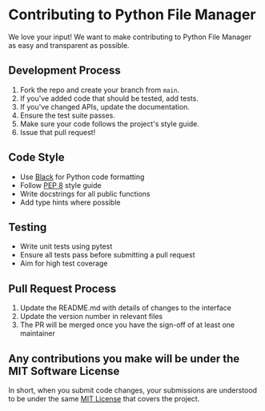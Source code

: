 # Contributing to Python File Manager

We love your input! We want to make contributing to Python File Manager as easy and transparent as possible.

## Development Process

1. Fork the repo and create your branch from `main`.
2. If you've added code that should be tested, add tests.
3. If you've changed APIs, update the documentation.
4. Ensure the test suite passes.
5. Make sure your code follows the project's style guide.
6. Issue that pull request!

## Code Style

- Use [Black](https://github.com/psf/black) for Python code formatting
- Follow [PEP 8](https://www.python.org/dev/peps/pep-0008/) style guide
- Write docstrings for all public functions
- Add type hints where possible

## Testing

- Write unit tests using pytest
- Ensure all tests pass before submitting a pull request
- Aim for high test coverage

## Pull Request Process

1. Update the README.md with details of changes to the interface
2. Update the version number in relevant files
3. The PR will be merged once you have the sign-off of at least one maintainer

## Any contributions you make will be under the MIT Software License

In short, when you submit code changes, your submissions are understood to be under the same [MIT License](LICENSE) that covers the project.
